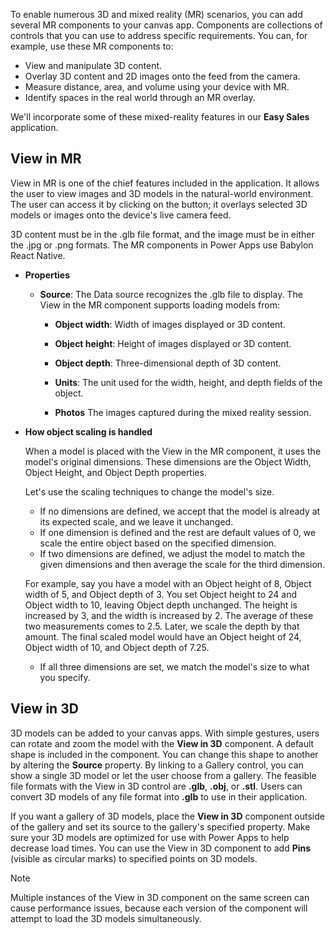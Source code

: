 To enable numerous 3D and mixed reality (MR) scenarios, you can add several MR components to your canvas app. Components are collections of controls that you can use to address specific requirements. You can, for example, use these MR components to:

* View and manipulate 3D content.
* Overlay 3D content and 2D images onto the feed from the camera.
* Measure distance, area, and volume using your device with MR.
* Identify spaces in the real world through an MR overlay.

We'll incorporate some of these mixed-reality features in our **Easy Sales** application.

## View in MR

View in MR is one of the chief features included in the application. It allows the user to view images and 3D models in the natural-world environment. The user can access it by clicking on the button; it overlays selected 3D models or images onto the device's live camera feed.

3D content must be in the .glb file format, and the image must be in either the .jpg or .png formats. The MR components in Power Apps use Babylon React Native.

* **Properties**

  * **Source**: The Data source recognizes the .glb file to display. The View in the MR component supports loading models from:

    * **Object width**: Width of images displayed or 3D content.

    * **Object height**: Height of images displayed or 3D content.

    * **Object depth**: Three-dimensional depth of 3D content.

    * **Units**: The unit used for the width, height, and depth fields of the object.

    * **Photos** The images captured during the mixed reality session.

* **How object scaling is handled**

  When a model is placed with the View in the MR component, it uses the model's original dimensions. These dimensions are the Object Width, Object Height, and Object Depth properties.

  Let's use the scaling techniques to change the model's size.

  * If no dimensions are defined, we accept that the model is already at its expected scale, and we leave it unchanged.
  * If one dimension is defined and the rest are default values of 0, we scale the entire object based on the specified dimension.
  * If two dimensions are defined, we adjust the model to match the given dimensions and then average the scale for the third dimension.

  For example, say you have a model with an Object height of 8, Object width of 5, and Object depth of 3. You set Object height to 24 and Object width to 10, leaving Object depth unchanged. The height is increased by 3, and the width is increased by 2. The average of these two measurements comes to 2.5. Later, we scale the depth by that amount. The final scaled model would have an Object height of 24, Object width of 10, and Object depth of 7.25.

  * If all three dimensions are set, we match the model's size to what you specify.

## View in 3D

3D models can be added to your canvas apps. With simple gestures, users can rotate and zoom the model with the **View in 3D** component. A default shape is included in the component. You can change this shape to another by altering the **Source** property. By linking to a Gallery control, you can show a single 3D model or let the user choose from a gallery. The feasible file formats with the View in 3D control are **.glb**, **.obj**, or **.stl**. Users can convert 3D models of any file format into **.glb** to use in their application.

If you want a gallery of 3D models, place the **View in 3D** component outside of the gallery and set its source to the gallery's specified property. Make sure your 3D models are optimized for use with Power Apps to help decrease load times. You can use the View in 3D component to add **Pins** (visible as circular marks) to specified points on 3D models.

> [!NOTE]
> Multiple instances of the View in 3D component on the same screen can cause performance issues, because each version of the component will attempt to load the 3D models simultaneously.
